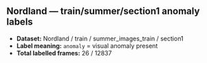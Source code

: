 ## Nordland — train/summer/section1 anomaly labels

- **Dataset:** Nordland / train / summer_images_train / section1
- **Label meaning:** `anomaly` = visual anomaly present
- **Total labelled frames:** 26 / 12837
